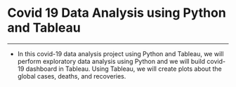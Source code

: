 # Covid 19 Data Analysis using Python and Tableau
---------------------
* In this covid-19 data analysis project using Python and Tableau, we will perform exploratory data analysis using Python and we will build covid-19 dashboard in Tableau. Using Tableau, we will create plots about the global cases, deaths, and recoveries.
